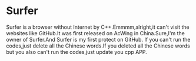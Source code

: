 # Surfer
Surfer is a browser without Internet by C++.Emmmm,alright,it can't visit the websites like GitHub.It was first released on AcWing in China.Sure,I'm the owner of Surfer.And Surfer is my first protect on GitHub.
If you can't run the codes,just delete all the Chinese words.If you deleted all the Chinese words but you also can't run the codes,just update you cpp APP.

